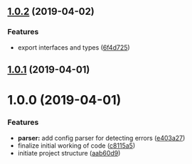 ## [1.0.2](https://github.com/RelayIN/error-handler/compare/1.0.1...1.0.2) (2019-04-02)


### Features

* export interfaces and types ([6f4d725](https://github.com/RelayIN/error-handler/commit/6f4d725))



## [1.0.1](https://github.com/RelayIN/error-handler/compare/v1.0.0...v1.0.1) (2019-04-01)



# 1.0.0 (2019-04-01)


### Features

* **parser:** add config parser for detecting errors ([e403a27](https://github.com/RelayIN/adonis-error-handler/commit/e403a27))
* finalize initial working of code ([c8115a5](https://github.com/RelayIN/adonis-error-handler/commit/c8115a5))
* initiate project structure ([aab60d9](https://github.com/RelayIN/adonis-error-handler/commit/aab60d9))




